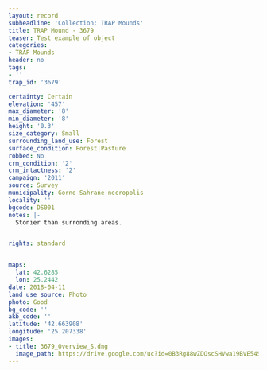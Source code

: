 ```yaml
---
layout: record
subheadline: 'Collection: TRAP Mounds'
title: TRAP Mound - 3679
teaser: Test example of object
categories:
- TRAP Mounds
header: no
tags:
- ''
trap_id: '3679'

certainty: Certain
elevation: '457'
max_diameter: '8'
min_diameter: '8'
height: '0.3'
size_category: Small
surrounding_land_use: Forest
surface_condition: Forest|Pasture
robbed: No
crm_condition: '2'
crm_intactness: '2'
campaign: '2011'
source: Survey
municipality: Gorno Sahrane necropolis
locality: ''
bgcode: DS001
notes: |-
  Stonier than surronding areas.


rights: standard


maps:
  lat: 42.6285
  lon: 25.2442
date: 2018-04-11
land_use_source: Photo
photo: Good
bg_code: ''
akb_code: ''
latitude: '42.663908'
longitude: '25.207338'
images:
- title: 3679_Overview_S.dng
  image_path: https://drive.google.com/uc?id=0B3Rg88wZDQscSHVwa19BVE54STA
---
```

